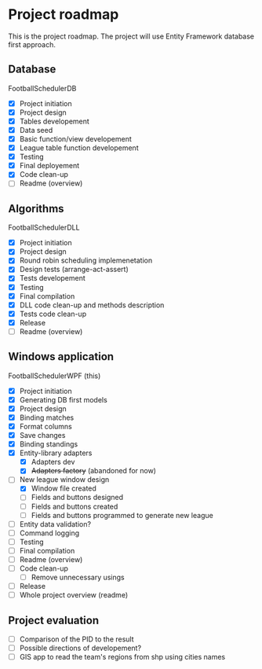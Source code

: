 ﻿# Project roadmap
This is the project roadmap. The project will use Entity Framework database first approach.

## Database
FootballSchedulerDB
+ [x] Project initiation
+ [x] Project design
+ [x] Tables developement
+ [x] Data seed
+ [x] Basic function/view developement
+ [x] League table function developement
+ [x] Testing
+ [x] Final deployement
+ [x] Code clean-up
+ [ ] Readme (overview)

## Algorithms
FootballSchedulerDLL
+ [x] Project initiation
+ [x] Project design
+ [x] Round robin scheduling implemenetation
+ [x] Design tests (arrange-act-assert)
+ [x] Tests developement
+ [x] Testing
+ [x] Final compilation
+ [x] DLL code clean-up and methods description
+ [x] Tests code clean-up
+ [x] Release
+ [ ] Readme (overview)

## Windows application
FootballSchedulerWPF (this)
+ [x] Project initiation
+ [x] Generating DB first models
+ [x] Project design
+ [x] Binding matches
+ [x] Format columns
+ [x] Save changes
+ [x] Binding standings
+ [x] Entity-library adapters
    + [x] Adapters dev
    + [x] ~~Adapters factory~~ (abandoned for now)
+ [ ] New league window design
    + [x] Window file created
    + [ ] Fields and buttons designed
    + [ ] Fields and buttons created
    + [ ] Fields and buttons programmed to generate new league
+ [ ] Entity data validation?
+ [ ] Command logging
+ [ ] Testing
+ [ ] Final compilation
+ [ ] Readme (overview)
+ [ ] Code clean-up
    + [ ] Remove unnecessary usings
+ [ ] Release
+ [ ] Whole project overview (readme)

## Project evaluation

+ [ ] Comparison of the PID to the result
+ [ ] Possible directions of developement?
+ [ ] GIS app to read the team's regions from shp using cities names
